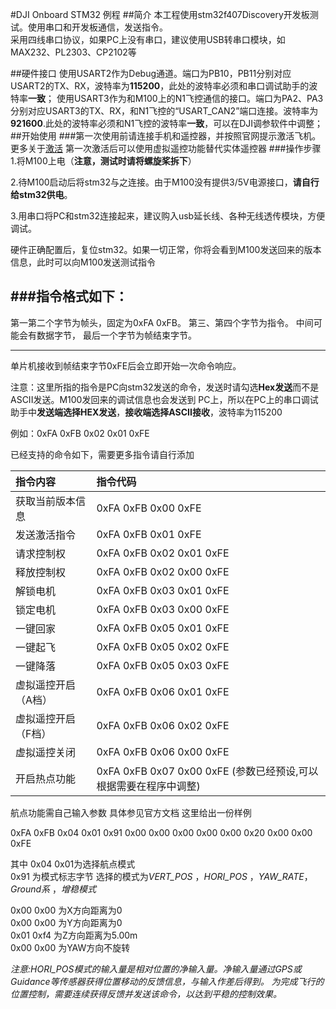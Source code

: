 
#DJI Onboard STM32 例程
##简介
本工程使用stm32f407Discovery开发板测试。使用串口和开发板通信，发送指令。  
采用四线串口协议，如果PC上没有串口，建议使用USB转串口模块，如MAX232、PL2303、CP2102等

##硬件接口
使用USART2作为Debug通道。端口为PB10，PB11分别对应USART2的TX、RX，波特率为**115200**，此处的波特率必须和串口调试助手的波特率**一致**；
使用USART3作为和M100上的N1飞控通信的接口。端口为PA2、PA3分别对应USART3的TX、RX，和N1飞控的“USART_CAN2”端口连接。波特率为 **921600**.此处的波特率必须和N1飞控的波特率**一致**，可以在DJI调参软件中调整；
##开始使用
###第一次使用前请连接手机和遥控器，并按照官网提示激活飞机。更多关于[激活](https://developer.dji.com/cn/onboard-sdk/documentation/ActivationGuide/)
第一次激活后可以使用虚拟遥控功能替代实体遥控器
###操作步骤
1.将M100上电（**注意，测试时请将螺旋桨拆下**）

2.待M100启动后将stm32与之连接。由于M100没有提供3/5V电源接口，**请自行给stm32供电**。

3.用串口将PC和stm32连接起来，建议购入usb延长线、各种无线透传模块，方便调试。


硬件正确配置后，复位stm32。如果一切正常，你将会看到M100发送回来的版本信息，此时可以向M100发送测试指令

###指令格式如下：
---
第一第二个字节为帧头，固定为0xFA 0xFB。
第三、第四个字节为指令。
中间可能会有数据字节，
最后一个字节为帧结束字节。

---
单片机接收到帧结束字节0xFE后会立即开始一次命令响应。

注意：这里所指的指令是PC向stm32发送的命令，发送时请勾选**Hex发送**而不是ASCII发送。M100发回来的调试信息也会发送到
PC上，所以在PC上的串口调试助手中**发送端选择HEX发送**，**接收端选择ASCII接收**，波特率为115200

例如：0xFA 0xFB 0x02 0x01 0xFE

已经支持的命令如下，需要更多指令请自行添加

|指令内容           | 指令代码             |
|:-----------------|:------------------|  
| 获取当前版本信息   | 0xFA 0xFB 0x00 0xFE |
|发送激活指令 		| 0xFA 0xFB 0x01 0xFE | 
|请求控制权   		|0xFA 0xFB 0x02 0x01 0xFE|  
|释放控制权   	 	|0xFA 0xFB 0x02 0x00 0xFE | 
|解锁电机   		 	|0xFA 0xFB 0x03 0x01 0xFE|  
|锁定电机  		 	|0xFA 0xFB 0x03 0x00 0xFE|  
|一键回家  		 	|0xFA 0xFB 0x05 0x01 0xFE|  
|一键起飞  		 	|0xFA 0xFB 0x05 0x02 0xFE|  
|一键降落  		 	|0xFA 0xFB 0x05 0x03 0xFE|  
|虚拟遥控开启（A档） |0xFA 0xFB 0x06 0x01 0xFE  |
|虚拟遥控开启（F档） |0xFA 0xFB 0x06 0x02 0xFE  |
|虚拟遥控关闭 	 	|0xFA 0xFB 0x06 0x00 0xFE | 
|开启热点功能 	 	|0xFA 0xFB 0x07 0x00 0xFE (参数已经预设,可以根据需要在程序中调整)| 
航点功能需自己输入参数 具体参见官方文档
这里给出一份样例

0xFA 0xFB 0x04 0x01 0x91 0x00 0x00 0x00 0x00 0x00 0x20 0x00 0x00 0xFE

其中 0x04 0x01为选择航点模式   
0x91 为模式标志字节  选择的模式为*VERT_POS* ，*HORI_POS* ，*YAW_RATE*， *Ground系* ，*增稳模式*  


0x00 0x00 为X方向距离为0   
0x00 0x00 为Y方向距离为0  
0x01 0xf4 为Z方向距离为5.00m  
0x00 0x00 为YAW方向不旋转  

*注意:HORI_POS模式的输入量是相对位置的净输入量。净输入量通过GPS或Guidance等传感器获得位置移动的反馈信息，与输入作差后得到。
     为完成飞行的位置控制，需要连续获得反馈并发送该命令，以达到平稳的控制效果。*

